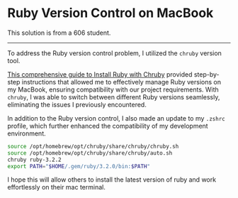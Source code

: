 # Ruby Version Control on MacBook

This solution is from a 606 student.

---

To address the Ruby version control problem, I utilized the `chruby` version tool.

[This comprehensive guide to Install Ruby with Chruby](https://mac.install.guide/ruby/12.html) provided step-by-step instructions that allowed me to effectively manage Ruby versions on my MacBook, ensuring compatibility with our project requirements.
With `chruby`, I was able to switch between different Ruby versions seamlessly, eliminating the issues I previously encountered.

In addition to the Ruby version control, I also made an update to my `.zshrc` profile, which further enhanced the compatibility of my development environment.

```sh
source /opt/homebrew/opt/chruby/share/chruby/chruby.sh
source /opt/homebrew/opt/chruby/share/chruby/auto.sh
chruby ruby-3.2.2
export PATH="$HOME/.gem/ruby/3.2.0/bin:$PATH"
```

I hope this will allow others to install the latest version of ruby and work effortlessly on their mac terminal.
